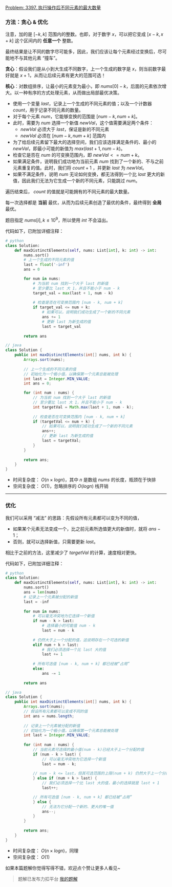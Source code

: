 [Problem: 3397. 执行操作后不同元素的最大数量](https://leetcode.cn/problems/maximum-number-of-distinct-elements-after-operations/description/)

### 方法：贪心 & 优化

注意，加的是 $[-k, k]$ 范围内的整数。也即，对于数字 $x$，可以把它变成 $[x-k, x+k]$ 这个区间内的 **任意一个** 整数。

最终结果是让不同的数字尽可能多，因此，我们应该让每个元素经过变换后，尽可能地不与其他元素 “撞车”。

**贪心**：假设我们是从小到大生成不同数字，上一个生成的数字是 $x$，则当前数字最好就是 $x+1$，从而让后续元素有更大的范围可选！

**核心**：对数组排序，让最小的元素变为最小，即 $nums[0]-k$，后面的元素依次增大。以一种有序的方式处理元素，从而做出局部最优决策。

- 使用一个变量 $last$，记录上一个生成的不同元素的值；以及一个计数器 $count$，用于记录不同元素的数量。
- 对于每个元素 $num$，它能够变换的范围是 $[num - k, num + k]$。
- 此时，需要为 $num$ 选择一个新值 $newVal$，这个值需要满足两个条件：
  - $newVal$ 必须大于 $last$，保证是新的不同元素
  - $newVal$ 必须在 $[num - k, num + k]$ 范围内
- 为了给后续元素留下最大的选择空间，我们应该选择满足条件的、最小的 $newVal$，即最小可能的新值为 $max(last + 1, num - k)$。
- 检查它是否在 $num$ 的可变换范围内，即 $newVal <= num + k$。
- 如果满足条件，说明我们成功地为当前元素 $num$ 找到了一个新的、不与之前元素重复的值。此时，我们将 $count+1$ ，并更新 $last$ 为 $newVal$。
- 如果不满足条件，说明 $num$ 无论如何变换，都无法得到一个比 $last$ 更大的新值，因此我们无法为它生成一个新的不同元素，只能跳过 $num$。

遍历结束后， $count$ 的值就是可能拥有的不同元素的最大数量。

每一次选择都是 **当前** 最优，从而为后续元素创造了最优的条件，最终得到 **全局** 最优。

题目指定 $nums[i],k\leq 10^9$，所以使用 $int$ 不会溢出。

代码如下，已附加详细注释：

```Python
# python
class Solution:
    def maxDistinctElements(self, nums: List[int], k: int) -> int:
        nums.sort()
        # 上一个生成的不同元素的值
        last = float('-inf')
        ans = 0

        for num in nums:
            # 为当前 num 找到一个大于 last 的新值
            # 至少要比 last 大 1，并且不能小于 num - k
            target_val = max(last + 1, num - k)
            
            # 检查是否在可变换范围内 [num - k, num + k]
            if target_val <= num + k:
                # 如果可以，说明我们成功生成了一个新的不同元素
                ans += 1
                # 更新 last 为新生成的值
                last = target_val
            
        return ans
```

```Java
// java
class Solution {
    public int maxDistinctElements(int[] nums, int k) {
        Arrays.sort(nums);
        
        // 上一个生成的不同元素的值
        // 初始化为一个极小值，以确保第一个元素总能被处理
        int last = Integer.MIN_VALUE;
        int ans = 0;

        for (int num : nums) {
            // 为当前 num 找到一个大于 last 的新值
            // 至少要比 last 大 1，并且不能小于 num - k
            int targetVal = Math.max(last + 1, num - k);
            
            // 检查是否在可变换范围内 [num - k, num + k]
            if (targetVal <= num + k) {
                // 如果可以，说明我们成功生成了一个新的不同元素
                ans++;
                // 更新 last 为新生成的值
                last = targetVal;
            }
        }
            
        return ans;
    }
}
```

- 时间复杂度： $O(n\times logn)$，其中 $n$ 是数组 $nums$ 的长度，瓶颈在于快排
- 空间复杂度： $O(1)$，忽略排序的 $O(logn)$ 栈开销

---

### 优化

我们可以采用 “减法” 的思路：先假设所有元素都可以变为不同的值，

- 如果某个元素无法变成一个，比之前元素所选值更大的新值时，就将 $ans-1$；
- 否则，就可以选择新值，只需要更新 $last$。

相比于之前的方法，这里减少了 $targetVal$ 的计算，速度相对更快。

代码如下，已附加详细注释：

```Python
# python
class Solution:
    def maxDistinctElements(self, nums: List[int], k: int) -> int:
        nums.sort()
        ans = len(nums)
        # 记录上一个元素被分配的新值
        last = -inf
        
        for num in nums:
            # 可以毫无冲突地为它选择一个新值
            if num - k > last:
                # 选择最小的可能值 num - k
                last = num - k
            
            # 仍然大于上一个分配的值，这说明存在一个可选的新值
            elif num + k > last:
                # 我们必须选择一个比 last 大的值
                last += 1
            
            # 所有可选值 [num - k, num + k] 都已经被“占用”
            else:
                ans -= 1
                
        return ans
```

```Java
// java
class Solution {
    public int maxDistinctElements(int[] nums, int k) {
        Arrays.sort(nums);
        // 假设所有元素都可以变成不同的值
        int ans = nums.length;
        
        // 记录上一个元素被分配的新值
        // 初始化为一个极小值，以确保第一个元素总能被处理
        int last = Integer.MIN_VALUE;
        
        for (int num : nums) {
            // 当前元素可选择的最小值(num - k)已经大于上一个分配的值
            if (num - k > last) {
                // 可以毫无冲突地为它选择一个新值
                last = num - k;
            
            // num - k <= last，但其可选范围的上限(num + k) 仍然大于上一个分配的值
            } else if (num + k > last) {
                // 我们必须选择一个比 last 大的值，最小的选择就是 last + 1
                last++;

            // 所有可选值 [num - k, num + k] 都已经被“占用”
            } else {
                // 无法为它分配一个新的、更大的唯一值
                ans--;
            }
        }
                
        return ans;
    }
}
```

- 时间复杂度： $O(n\times logn)$，同理
- 空间复杂度： $O(1)$

如果本篇题解你觉得写得不错，欢迎点个赞让更多人看见~

> 题解已发布力扣平台 [我的题解](https://leetcode.cn/problems/maximum-number-of-distinct-elements-after-operations/solutions/3809284/tan-xin-pai-xu-jian-fa-you-hua-cong-ju-b-y2i7/)
